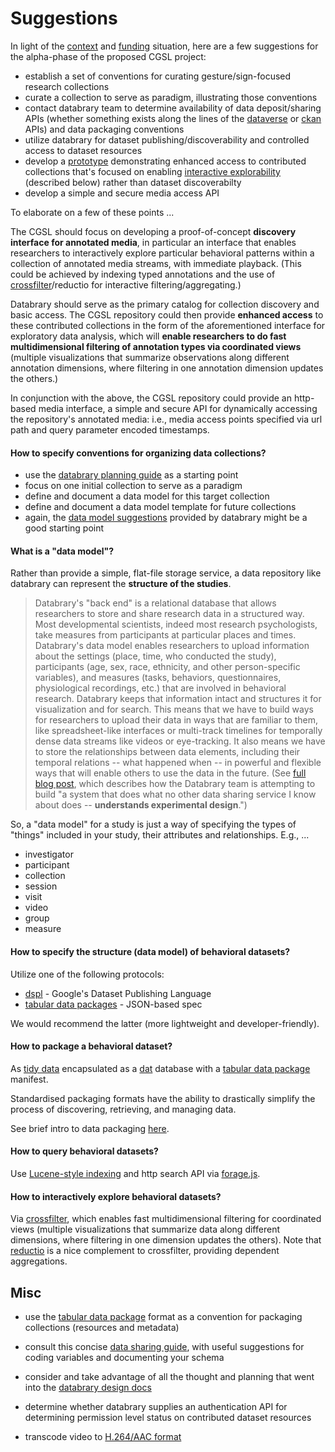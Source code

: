 # Suggestions

In light of the [context](context.md) and [funding](funding.md) situation, here
are a few suggestions for the alpha-phase of the proposed CGSL project:

* establish a set of conventions for curating gesture/sign-focused research
  collections
* curate a collection to serve as paradigm, illustrating those conventions
* contact databrary team to determine availability of data deposit/sharing
  APIs (whether something exists along the lines of the [dataverse](http://thedata.harvard.edu/guides/dataverse-api-main.html) or [ckan](http://docs.ckan.org/en/latest/api/index.html) APIs) and data packaging conventions
* utilize databrary for dataset publishing/discoverability and controlled
  access to dataset resources
* develop a [prototype](prototype.md) demonstrating enhanced access to contributed collections that's focused on enabling [interactive explorability](https://github.com/joyrexus/rcc/blob/master/services/demos.md) (described below) rather than dataset discoverabilty
* develop a simple and secure media access API
  
To elaborate on a few of these points ...

The CGSL should focus on developing a proof-of-concept **discovery interface for annotated media**, in particular an interface that enables researchers to interactively explore particular behavioral patterns within a collection of annotated media streams, with immediate playback. (This could be achieved by indexing typed annotations and the use of [crossfilter](http://square.github.io/crossfilter/)/reductio for interactive filtering/aggregating.)

Databrary should serve as the primary catalog for collection discovery and basic access. The CGSL repository could then provide **enhanced access** to these contributed collections in the form of the aforementioned interface for exploratory data analysis, which will **enable researchers to do fast multidimensional filtering of annotation types via coordinated views** (multiple visualizations that summarize observations along different annotation dimensions, where filtering in one annotation dimension updates the others.)

In conjunction with the above, the CGSL repository could provide an http-based media interface, a simple and secure API for dynamically accessing the repository's annotated media: i.e., media access points specified via url path and query parameter encoded timestamps. 


#### How to specify conventions for organizing data collections?

* use the [databrary planning guide](http://databrary.org/user-guide/contributing.html) as a starting point
* focus on one initial collection to serve as a paradigm
* define and document a data model for this target collection
* define and document a data model template for future collections
* again, the [data model suggestions](http://databrary.org/user-guide/contributing/definitions.html) provided by databrary might be a good starting point


#### What is a "data model"?

Rather than provide a simple, flat-file storage service, a data repository like databrary can represent the **structure of the studies**. 

> Databrary's "back end" is a relational database that allows researchers to store and share research data in a structured way. Most developmental scientists, indeed most research psychologists, take measures from participants at particular places and times. Databrary's data model enables researchers to upload information about the settings (place, time, who conducted the study), participants (age, sex, race, ethnicity, and other person-specific variables), and measures (tasks, behaviors, questionnaires, physiological recordings, etc.) that are involved in behavioral research. Databrary keeps that information intact and structures it for visualization and for search. This means that we have to build ways for researchers to upload their data in ways that are familiar to them, like spreadsheet-like interfaces or multi-track timelines for temporally dense data streams like videos or eye-tracking. It also means we have to store the relationships between data elements, including their temporal relations -- what happened when -- in powerful and flexible ways that will enable others to use the data in the future. (See [full blog post](http://rick-gilmore.org/lets-get-relational.html), which describes how the Databrary team is attempting to build "a system that does what no other data sharing service I know about does -- **understands experimental design**.") 

So, a "data model" for a study is just a way of specifying the types of "things" included in your study, their attributes and relationships.  E.g., ...

* investigator
* participant
* collection
* session
* visit
* video
* group
* measure


#### How to specify the structure (data model) of behavioral datasets?

Utilize one of the following protocols:

* [dspl](https://developers.google.com/public-data/docs/tutorial#overview) -
  Google's Dataset Publishing Language
* [tabular data packages](http://dataprotocols.org/tabular-data-package/) - JSON-based spec

We would recommend the latter (more lightweight and developer-friendly).


#### How to package a behavioral dataset?

As [tidy data](https://github.com/jtleek/datasharing#the-tidy-data-set) encapsulated as a [dat](http://dat-data.com/) database with a
[tabular data package](http://dataprotocols.org/tabular-data-package/) manifest.

Standardised packaging formats have the ability to drastically simplify the
process of discovering, retrieving, and managing data.

See brief intro to data packaging [here](https://github.com/nickstenning/put-it-in-a-box/blob/master/talk.md#introducing-the-data-package).


#### How to query behavioral datasets?

Use [Lucene-style indexing](https://github.com/fergiemcdowall/search-index) and
http search API via [forage.js](http://fergiemcdowall.github.io/norch/#search-api).


#### How to interactively explore behavioral datasets?

Via [crossfilter](http://square.github.io/crossfilter/), which enables fast
multidimensional filtering for coordinated views (multiple visualizations that summarize data along different dimensions, where filtering in one dimension updates the others).  Note that [reductio](https://github.com/esjewett/reductio) is a nice complement to crossfilter, providing dependent aggregations.  


## Misc

* use the [tabular data package](http://dataprotocols.org/tabular-data-package/)
  format as a convention for packaging collections (resources and metadata)

* consult this concise [data sharing guide](https://github.com/jtleek/datasharing), with useful suggestions for coding variables and documenting your schema

* consider and take advantage of all the thought and planning that went into the [databrary design docs](https://github.com/databrary/design)

* determine whether databrary supplies an authentication API for
  determining permission level status on contributed dataset resources

* transcode video to [H.264/AAC format](video-formats.md)
